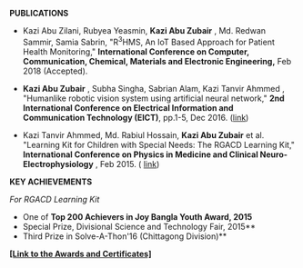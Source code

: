 **PUBLICATIONS**

- Kazi Abu Zilani, Rubyea Yeasmin, **Kazi Abu Zubair** , Md. Redwan Sammir, Samia Sabrin, &quot;R<sup>3</sup>HMS, An IoT Based Approach for Patient Health Monitoring,&quot; **International Conference on Computer, Communication, Chemical, Materials and Electronic Engineering,** Feb 2018  (Accepted).

- **Kazi Abu Zubair** , Subha Singha, Sabrian Alam, Kazi Tanvir Ahmmed , &quot;Humanlike robotic vision system using artificial neural network,&quot; **2nd International Conference on Electrical Information and Communication Technology (EICT)**, pp.1-5, Dec 2016.
([link](http://ieeexplore.ieee.org/document/7391914/))

- Kazi Tanvir Ahmmed, Md. Rabiul Hossain, **Kazi Abu Zubair** et al. &quot;Learning Kit for Children with Special Needs: The RGACD Learning Kit,&quot; **International Conference on Physics in Medicine and Clinical Neuro-Electrophysiology** , Feb 2015. ( [link](https://www.researchgate.net/publication/271839167_Learning_Kit_For_Children_With_Special_Needs_The_RGACD_Learning_Kit))

**KEY ACHIEVEMENTS**

*For RGACD Learning Kit*

-  One of **Top 200 Achievers in Joy Bangla Youth Award, 2015**
-  Special Prize, Divisional Science and Technology Fair, 2015**
-  Third Prize in Solve-A-Thon&#39;16 (Chittagong Division)**

[**[Link to the Awards and Certificates]**](https://drive.google.com/drive/folders/1otXKFyz2q3HN0rqncxCoPou6J759Rvn8?usp=sharing)

#
